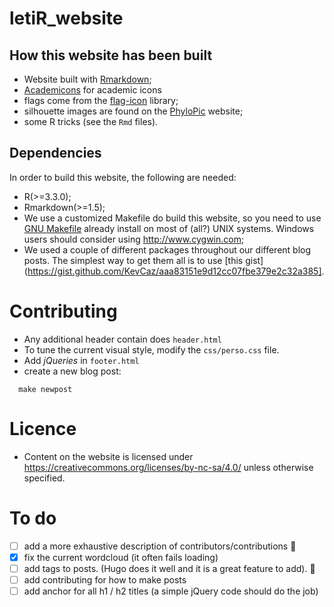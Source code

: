 # letiR_website

## How this website has been built

- Website built with [Rmarkdown](http://rmarkdown.rstudio.com/rmarkdown_websites.html");
- [Academicons](http://jpswalsh.github.io/academicons/) for academic icons
- flags come from the [flag-icon](http://flag-icon-css.lip.is) library;
- silhouette images are found on the [PhyloPic](http://phylopic.org) website;
- some R tricks (see the `Rmd` files).


## Dependencies

In order to build this website, the following are needed:
- R(>=3.3.0);
- Rmarkdown(>=1.5);
- We use a customized Makefile do build this website, so you need to use [GNU Makefile](https://www.gnu.org/software/make/) already install on most of (all?) UNIX systems. Windows users should consider using http://www.cygwin.com;
- We used a couple of different packages throughout our different blog posts. The simplest way to get them all is to use [this gist](https://gist.github.com/KevCaz/aaa83151e9d12cc07fbe379e2c32a385].


# Contributing

- Any additional header contain does `header.html`
- To tune the current visual style, modify the `css/perso.css` file.
- Add *jQueries* in `footer.html`
- create a new blog post:

```
  make newpost
```

# Licence

- Content on the website is licensed under https://creativecommons.org/licenses/by-nc-sa/4.0/ unless otherwise specified.


# To do

- [ ] add a more exhaustive description of contributors/contributions :raising_hand:
- [x] fix the current wordcloud (it often fails loading)
- [ ] add tags to posts. (Hugo does it well and it is a great feature to add). :pray:
- [ ] add contributing for how to make posts
- [ ] add anchor for all h1 / h2 titles (a simple jQuery code should do the job)
